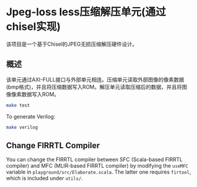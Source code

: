 # Jpeg-loss less压缩解压单元(通过chisel实现)
该项目是一个基于Chisel的JPEG无损压缩解压硬件设计。
## 概述
该单元通过AXI-FULL接口与外部单元相连。压缩单元读取外部图像的像素数据(bmp格式)，并且将压缩数据写入ROM。解压单元读取压缩后的数据，并且将图像像素数据写入ROM。




```bash
make test
```

To generate Verilog:
```bash
make verilog
```

## Change FIRRTL Compiler

You can change the FIRRTL compiler between SFC (Scala-based FIRRTL compiler) and
MFC (MLIR-based FIRRTL compiler) by modifying the `useMFC` variable in `playground/src/Elaborate.scala`.
The latter one requires `firtool`, which is included under `utils/`.
